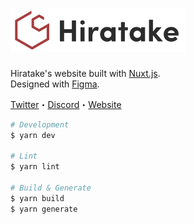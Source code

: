 <h1>
  <a href="https://hiratake.xyz/">
    <img src="assets/images/logo.svg" width="280"/>
  </a>
</h1>

Hiratake's website built with [Nuxt.js](https://github.com/nuxt/nuxt.js).  
Designed with [Figma](https://www.figma.com/file/FKPe6yzRarB5ocMc8v6X3R/hiratake-web?node-id=0%3A1).

[Twitter](https://twitter.com/Hirotaisou2012)・[Discord](https://discordapp.com/users/221498004505362433)・[Website](https://hiratake.xyz/)

```bash
# Development
$ yarn dev

# Lint
$ yarn lint

# Build & Generate
$ yarn build
$ yarn generate
```
